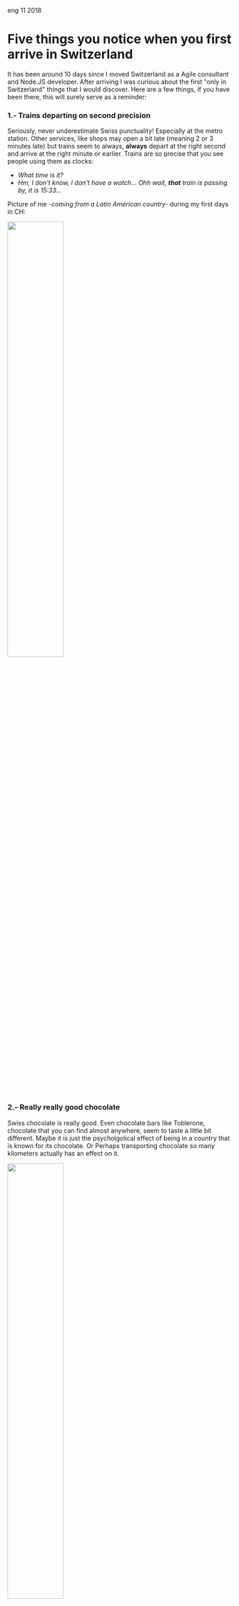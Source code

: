<permalink>eng</permalink>
<month>11</month>
<year>2018</year>

# Five things you notice when you first arrive in Switzerland

It has been around 10 days since I moved Switzerland as a Agile consultant and Node.JS developer. After arriving I was curious about the first "only in Switzerland" things that I would discover. Here are a few things, if you have been there, this will surely serve as a reminder:

### 1.- Trains departing on second precision

Seriously, never underestimate Swiss punctuality! Especially at the metro station. Other services, like shops may open a bit late (meaning 2 or 3 minutes late) but trains seem to always, **always** depart at the right second and arrive at the right minute or earlier. Trains are so precise that you see people using them as clocks:

 - *What time is it?*
 - *Hm, I don't know, I don't have a watch... Ohh wait, **that** train is passing by, it is 15:33...*

Picture of me *-coming from a Latin Américan country-* during my first days in CH:

<img src="/articles/amazing-switzerland/images/train.gif" alt="" style="width: 50%;">

### 2.- Really really good chocolate

Swiss chocolate is really good. Even chocolate bars like Toblerone, chocolate that you can find almost anywhere, seem to taste a little bit different. Maybe it is just the psycholgolical effect of being in a country that is known for its chocolate. Or Perhaps transporting chocolate so many kilometers actually has an effect on it.

<img src="/articles/amazing-switzerland/images/chocolate.gif" alt="" style="width: 50%;">

By the way did you know that there is a bear in its logo? It has always been right there.

Tip: Want to taste the best Swiss chocolate? Try the local-made, ugly-boxed chocolate bars. You won't regret it.

<img src="/articles/amazing-switzerland/images/toblerone.png" alt="" style="width: 50%;">

### 3. Church bells sounds all the time

This one is quite strange given that Swiss culture praises and admires low-noise environments. For example, cutting the grass on Sundays may result in a visit from the police. Speaking loudly is quite disapproved here. This is always an issue for some loud speaking americans, who find themselves being scolded by the waitresses inside the restaurants.

Everyone is expected be serene tranquil and peaceful. **Except for the church bells**. Seriously, they will sound everywhere, **at any time** for completely unexpected reasons. Also, they will wake you up like this:

<img src="/articles/amazing-switzerland/images/insomnia.gif" alt="" style="width: 50%;">

I initially thought I was the only one who noted this. But no, apparently there are, many [reports of people -mainly tourists- being annoyed by the church bells](https://www.swissinfo.ch/eng/for-whom-toll-the-bells-_church-bells-charm-and-annoy-their-listeners/408072880). Which led to a [Swiss rule prohibing churchs to ring their bells every 15 minutes](https://www.expatica.com/ch/sw-church-bells-must-cut-back-at-night-in-swiss-town/). But at the end, [the Swiss court finally decided that church bells can chime at night](https://www.bbc.com/news/world-europe-42347033).

https://www.bbc.com/news/world-europe-42347033

### 4. People obeying traffic lights in the middle of the night

Everyone waits for the traffic lights, even birds.

<img src="/articles/amazing-switzerland/images/waiting-traffic-light.gif" alt="" style="width: 50%;">

Beware if you come *-like me-* from an American country where ignoring pedestrian lights is "not a bad thing". In Confoederatio Helvetica everyone will will happily wait for the green light even in the middle of the night.

### 5. Big and fat cats!

Quite strange, funny and simply unusual. **Swiss cats are big**, particularly in the north. Cats are so big that, at distance, I once mistaked one for a dog, until I came close to it and I realized it was a big, meaty and slow fat cat.

<img src="/articles/amazing-switzerland/images/fat-cat.gif" alt="" style="width: 50%;">


<br/><br/>
So far I'm really enjoying my stay here in CH. Switzerland is an amazing country with an incredibly high quality of life. I will keep adding more and more items as time goes by.

<br/>

<hidden>fast drafting</hidden>

<hidden>themes & ideas</hidden>

